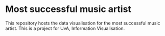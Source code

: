 # Most successful music artist

This repository hosts the data visualisation for the most successful music artist.
This is a project for UvA, Information Visualisation.
